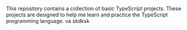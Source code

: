 This repository contains a collection of basic TypeScript projects. These projects are designed to help me learn and practice the TypeScript programming language.
va skdksk